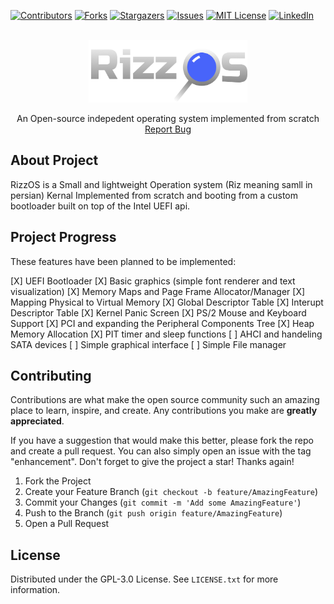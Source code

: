 <a name="readme-top"></a>

[![Contributors][contributors-shield]][contributors-url]
[![Forks][forks-shield]][forks-url]
[![Stargazers][stars-shield]][stars-url]
[![Issues][issues-shield]][issues-url]
[![MIT License][license-shield]][license-url]
[![LinkedIn][linkedin-shield]][linkedin-url]

<!-- PROJECT LOGO -->
<br />
<div align="center">
  <a href="https://github.com/mahanfr/Rizzos">
    <img src="public/Rizzos.png" alt="Rizzos - Operating system" height="100">
  </a>

  <br />
  <p align="center">
    An Open-source indepedent operating system implemented from scratch
    <br />
    <a href="https://github.com/mahanfr/nemet/issues">Report Bug</a>
  </p>
</div>

## About Project
RizzOS is a Small and lightweight Operation system (Riz meaning samll in persian) Kernal Implemented from scratch and booting from a custom bootloader built on top of the Intel UEFI api.

## Project Progress
These features have been planned to be implemented:

[X] UEFI Bootloader
[X] Basic graphics (simple font renderer and text visualization)
[X] Memory Maps and Page Frame Allocator/Manager
[X] Mapping Physical to Virtual Memory
[X] Global Descriptor Table
[X] Interupt Descriptor Table
[X] Kernel Panic Screen
[X] PS/2 Mouse and Keyboard Support
[X] PCI and expanding the Peripheral Components Tree
[X] Heap Memory Allocation
[X] PIT timer and sleep functions
[ ] AHCI and handeling SATA devices
[ ] Simple graphical interface
[ ] Simple File manager

## Contributing
Contributions are what make the open source community such an amazing place to learn, inspire, and create. Any contributions you make are **greatly appreciated**.

If you have a suggestion that would make this better, please fork the repo and create a pull request. You can also simply open an issue with the tag "enhancement".
Don't forget to give the project a star! Thanks again!

1. Fork the Project
2. Create your Feature Branch (`git checkout -b feature/AmazingFeature`)
3. Commit your Changes (`git commit -m 'Add some AmazingFeature'`)
4. Push to the Branch (`git push origin feature/AmazingFeature`)
5. Open a Pull Request

## License

Distributed under the GPL-3.0 License. See `LICENSE.txt` for more information.


[contributors-shield]: https://img.shields.io/github/contributors/mahanfr/Rizzos.svg?style=for-the-badge
[contributors-url]: https://github.com/mahanfr/Rizzos/graphs/contributors
[forks-shield]: https://img.shields.io/github/forks/mahanfr/Rizzos.svg?style=for-the-badge
[forks-url]: https://github.com/mahanfr/Rizzos/network/members
[stars-shield]: https://img.shields.io/github/stars/mahanfr/Rizzos.svg?style=for-the-badge
[stars-url]: https://github.com/mahanfr/Rizzos/stargazers
[issues-shield]: https://img.shields.io/github/issues/mahanfr/Rizzos.svg?style=for-the-badge
[issues-url]: https://github.com/mahanfr/Rizzos/issues
[license-shield]: https://img.shields.io/github/license/mahanfr/Rizzos.svg?style=for-the-badge
[license-url]: https://github.com/mahanfr/Rizzos/blob/master/LICENSE.txt
[linkedin-shield]: https://img.shields.io/badge/-LinkedIn-black.svg?style=for-the-badge&logo=linkedin&colorB=555
[linkedin-url]: https://linkedin.com/in/mahanfarzaneh
[product-screenshot]: assets/nemet.png
